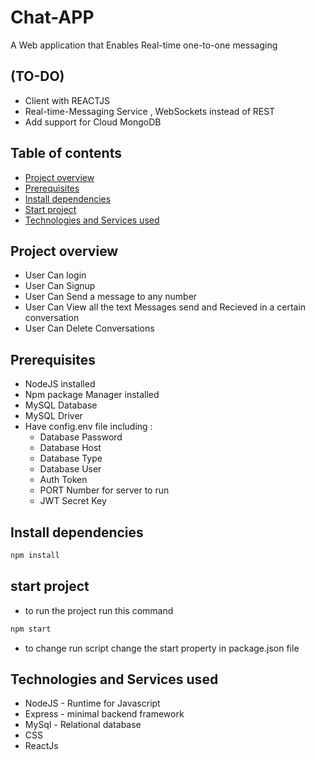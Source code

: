 # Chat-APP
A Web application that Enables Real-time one-to-one messaging 
## (TO-DO)
- Client with REACTJS
- Real-time-Messaging Service , WebSockets instead of REST
- Add support for Cloud MongoDB

## Table of contents 
- [Project overview](#project-overview)
- [Prerequisites](#prerequisites)
- [Install dependencies](#install-dependencies)
- [Start project](#start-project)
- [Technologies and Services used](#technologies-and-services-used)
## Project overview
- User Can login
- User Can Signup
- User Can Send a message to any number
- User Can View all the text Messages send and Recieved in a certain conversation
- User Can Delete Conversations


## Prerequisites
- NodeJS installed
- Npm package Manager installed
- MySQL Database
- MySQL Driver
- Have config.env file including :
  - Database Password
  - Database Host
  - Database Type
  - Database User
  - Auth Token
  - PORT Number for server to run
  - JWT Secret Key
## Install dependencies
```bash
npm install
```
## start project
- to run the project run this command
```bash
npm start
```
- to change run script change the start property in package.json file

## Technologies and Services used
- NodeJS - Runtime for Javascript
- Express - minimal backend framework
- MySql - Relational database
- CSS
- ReactJs
